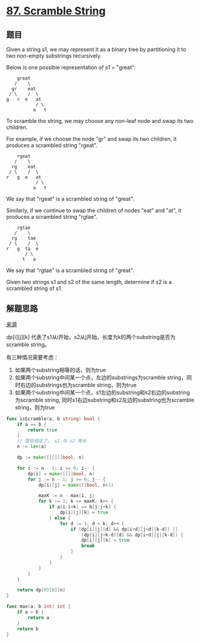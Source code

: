 # [87. Scramble String](https://leetcode-cn.com/problems/scramble-string/)

## 题目
Given a string s1, we may represent it as a binary tree by partitioning it to two non-empty substrings recursively.

Below is one possible representation of s1 = "great":
```
    great
   /    \
  gr    eat
 / \    /  \
g   r  e   at
           / \
          a   t
```
To scramble the string, we may choose any non-leaf node and swap its two children.

For example, if we choose the node "gr" and swap its two children, it produces a scrambled string "rgeat".
```
    rgeat
   /    \
  rg    eat
 / \    /  \
r   g  e   at
           / \
          a   t
```
We say that "rgeat" is a scrambled string of "great".

Similarly, if we continue to swap the children of nodes "eat" and "at", it produces a scrambled string "rgtae".
```
    rgtae
   /    \
  rg    tae
 / \    /  \
r   g  ta  e
       / \
      t   a
```

We say that "rgtae" is a scrambled string of "great".

Given two strings s1 and s2 of the same length, determine if s2 is a scrambled string of s1.

## 解题思路

[来源](http://blog.sina.com.cn/s/blog_b9285de20101gy6n.html)

dp[i][j][k] 代表了s1从i开始，s2从j开始，长度为k的两个substring是否为scramble
string。

有三种情况需要考虑：
1. 如果两个substring相等的话，则为true
2. 如果两个substring中间某一个点，左边的substrings为scramble string，同时右边的substrings也为scramble string，则为true
3. 如果两个substring中间某一个点，s1左边的substring和s2右边的substring为scramble string, 同时s1右边substring和s2左边的substring也为scramble string，则为true

```go
func isScramble(a, b string) bool {
	if a == b {
		return true
	}
	// 题目规定了， s1 与 s2 等长
	n := len(a)

	dp := make([][][]bool, n)

	for i := n - 1; i >= 0; i-- {
		dp[i] = make([][]bool, n)
		for j := n - 1; j >= 0; j-- {
			dp[i][j] = make([]bool, n+1)

			maxK := n - max(i, j)
			for k := 1; k <= maxK; k++ {
				if a[i:i+k] == b[j:j+k] {
					dp[i][j][k] = true
				} else {
					for d := 1; d < k; d++ {
						if (dp[i][j][d] && dp[i+d][j+d][k-d]) ||
							(dp[i][j+k-d][d] && dp[i+d][j][k-d]) {
							dp[i][j][k] = true
							break
						}
					}
				}
			}
		}
	}

	return dp[0][0][n]
}

func max(a, b int) int {
	if a > b {
		return a
	}
	return b
}
```